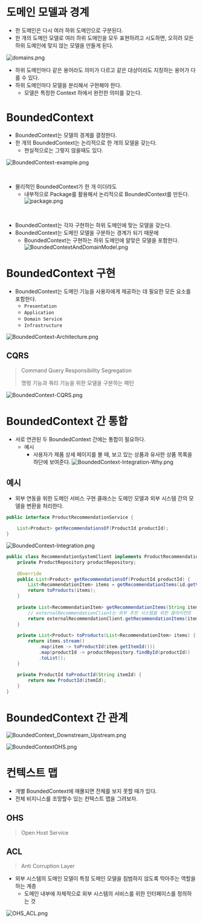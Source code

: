 # 도메인 모델과 경계
- 한 도메인은 다시 여러 하위 도메인으로 구분된다.
- 한 개의 도메인 모델로 여러 하위 도메인을 모두 표현하려고 시도하면, 오히려 모든 하위 도메인에 맞지 않는 모델을 만들게 된다.

![domains.png](images/chapter9/domains.png)

- 하위 도메인마다 같은 용어라도 의미가 다르고 같은 대상이라도 지칭하는 용어가 다를 수 있다.
- 하위 도메인마다 모델을 분리해서 구현해야 한다.
  - 모델은 특정한 Context 하에서 완전한 의미를 갖는다.

# BoundedContext
- BoundedContext는 모델의 경계를 결정한다.
- 한 개의 BoundedContext는 논리적으로 한 개의 모델을 갖는다.
  - 현실적으로는 그렇지 않을때도 있다.

![BoundedContext-example.png](images/chapter9/BoundedContext-example.png)

<br/>

- 물리적인 BoundedContext가 한 개 이더라도
  - 내부적으로 Package를 활용해서 논리적으로 BoundedContext를 만든다.
  ![package.png](images/chapter9/package.png)

<br/>

- BoundedContext는 각자 구현하는 하위 도메인에 맞는 모델을 갖는다.
- BoundedContext는 도메인 모델을 구분하는 경계가 되기 때문에
  - BoundedContext는 구현하는 하위 도메인에 알맞은 모델을 포함한다.
![BoundedContextAndDomainModel.png](images/chapter9/BoundedContextAndDomainModel.png)

# BoundedContext 구현
- BoundedContext는 도메인 기능을 사용자에게 제공하는 데 필요한 모든 요소를 포함한다.
  - `Presentation`
  - `Application`
  - `Domain Service`
  - `Infrastructure`

![BoundedContext-Architecture.png](images/chapter9/BoundedContext-Architecture.png)

## CQRS
> Command Query Responsibility Segregation
> 
> 명령 기능과 쿼리 기능을 위한 모델을 구분하는 패턴

![BoundedContext-CQRS.png](images/chapter9/BoundedContext-CQRS.png)

# BoundedContext 간 통합

- 서로 연관된 두 BoundedContext 간에는 통합이 필요하다.
  - 예시
    - 사용자가 제품 상세 페이지를 볼 때, 보고 있는 상품과 유사한 상품 목록을 하단에 보여준다.
    ![BoundedContext-Integration-Why.png](images/chapter9/BoundedContext-Integration-Why.png)

## 예시
- 외부 연동을 위한 도메인 서비스 구현 클래스는 도메인 모델과 외부 시스템 간의 모델을 변환을 처리한다.
```java
public interface ProductRecommendationService {

    List<Product> getRecommendationsOf(ProductId productId);
}
```
![BoundedContext-Integration.png](images/chapter9/BoundedContext-Integration.png)

```java
public class RecommendationSystemClient implements ProductRecommendationService {
    private ProductRepository productRepository;
    
    @Override
    public List<Product> getRecommendationsOf(ProductId productId) {
        List<RecommendationItem> items = getRecommendationItems(id.getValue());
        return toProducts(items);
    }
    
    private List<RecommendationItem> getRecommendationItems(String itemId) {
        // externalRecommendationClient는 외부 추천 시스템을 위한 클라이언트
        return externalRecommendationClient.getRecommendationItems(itemId);
    }
    
    private List<Product> toProducts(List<RecommendationItem> items) {
        return items.stream()
            .map(item -> toProductId(item.getItemId()))
            .map(productId -> productRepository.findById(productId))
            .toList();
    }
    
    private ProductId toProductId(String itemId) {
        return new ProductId(itemId);
    }
}
```

# BoundedContext 간 관계

![BoundedContext_Downstream_Upstream.png](images/chapter9/BoundedContext_Downstream_Upstream.png)

![BoundedContextOHS.png](images/chapter9/BoundedContextOHS.png)

# 컨텍스트 맵
- 개별 BoundedContext에 매몰되면 전체를 보지 못할 때가 있다.
- 전체 비지니스를 조망할수 있는 컨텍스트 맵을 그려보자.

## OHS
> Open Host Service

## ACL
> Anti Corruption Layer

- 외부 시스템의 도메인 모델이 특정 도메인 모델을 침범하지 않도록 막아주는 역할을 하는 계층
  - 도메인 내부에 자체적으로 외부 시스템의 서비스를 위한 인터페이스를 정의하는 것

![OHS_ACL.png](images/chapter9/OHS_ACL.png)
